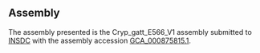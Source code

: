 

Assembly
--------

The assembly presented is the Cryp\_gatt\_E566\_V1 assembly submitted to
[INSDC](http://www.insdc.org) with the assembly accession
[GCA\_000875815.1](http://www.ebi.ac.uk/ena/data/view/GCA_000875815.1).
